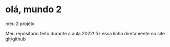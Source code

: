 # olá, mundo 2
 meu 2 projeto

Meu repósitorio feito durante a aula 2022!
fiz essa linha diretamente no site git/github
